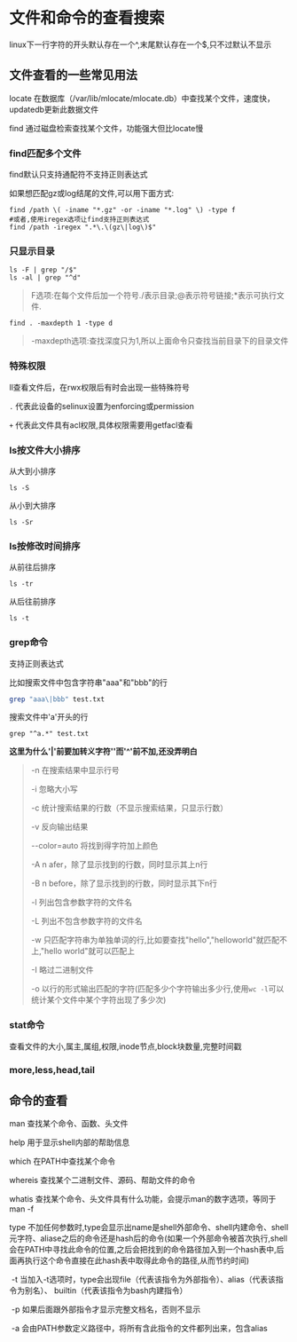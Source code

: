 # 文件和命令的查看搜索



linux下一行字符的开头默认存在一个^,末尾默认存在一个$,只不过默认不显示



## 文件查看的一些常见用法

locate		在数据库（/var/lib/mlocate/mlocate.db）中查找某个文件，速度快，updatedb更新此数据文件

find		通过磁盘检索查找某个文件，功能强大但比locate慢

### find匹配多个文件

find默认只支持通配符不支持正则表达式

如果想匹配gz或log结尾的文件,可以用下面方式:

```shell
find /path \( -iname "*.gz" -or -iname "*.log" \) -type f
#或者,使用iregex选项让find支持正则表达式
find /path -iregex ".*\.\(gz\|log\)$"
```

### 只显示目录

```shell
ls -F | grep "/$"
ls -al | grep "^d"
```

> F选项:在每个文件后加一个符号./表示目录;@表示符号链接;*表示可执行文件.

```shell
find . -maxdepth 1 -type d
```

> -maxdepth选项:查找深度只为1,所以上面命令只查找当前目录下的目录文件

### 特殊权限

ll查看文件后，在rwx权限后有时会出现一些特殊符号

`.`	代表此设备的selinux设置为enforcing或permission

`+`	代表此文件具有acl权限,具体权限需要用getfacl查看

### ls按文件大小排序

从大到小排序

```shell
ls -S
```

从小到大排序

```shell
ls -Sr
```

### ls按修改时间排序

从前往后排序

```shell
ls -tr
```

从后往前排序

```shell
ls -t
```

### grep命令

支持正则表达式

比如搜索文件中包含字符串"aaa"和"bbb"的行

``` sh
grep "aaa\|bbb" test.txt
```

搜索文件中'a'开头的行

```shell
grep "^a.*" test.txt
```

**这里为什么'|'前要加转义字符'\'而'^'前不加,还没弄明白**

> -n	在搜索结果中显示行号
>
> -i	忽略大小写
>
> -c	统计搜索结果的行数（不显示搜索结果，只显示行数）
>
> -v	反向输出结果
>
> --color=auto	将找到得字符加上颜色
>
> -A n	afer，除了显示找到的行数，同时显示其上n行
>
> -B n	before，除了显示找到的行数，同时显示其下n行
>
> -l	列出包含参数字符的文件名
>
> -L	列出不包含参数字符的文件名
>
> -w	只匹配字符串为单独单词的行,比如要查找"hello","helloworld"就匹配不上,"hello world"就可以匹配上
>
> -I	略过二进制文件
>
> -o	以行的形式输出匹配的字符(匹配多少个字符输出多少行,使用`wc -l`可以统计某个文件中某个字符出现了多少次)

### stat命令

查看文件的大小,属主,属组,权限,inode节点,block块数量,完整时间戳

### more,less,head,tail



## 命令的查看

man		查找某个命令、函数、头文件

help		用于显示shell内部的帮助信息

which		在PATH中查找某个命令

whereis		查找某个二进制文件、源码、帮助文件的命令

whatis		查找某个命令、头文件具有什么功能，会提示man的数字选项，等同于man -f

type		不加任何参数时,type会显示出name是shell外部命令、shell内建命令、shell元字符、aliase之后的命令还是hash后的命令(如果一个外部命令被首次执行,shell会在PATH中寻找此命令的位置,之后会把找到的命令路径加入到一个hash表中,后面再执行这个命令直接在此hash表中取得此命令的路径,从而节约时间)

​			-t 当加入-t选项时，type会出现file（代表该指令为外部指令）、alias（代表该指令为别名）、	builtin（代表该指令为bash内建指令）

​			-p 如果后面跟外部指令才显示完整文档名，否则不显示

​			-a 会由PATH参数定义路径中，将所有含此指令的文件都列出来，包含alias









